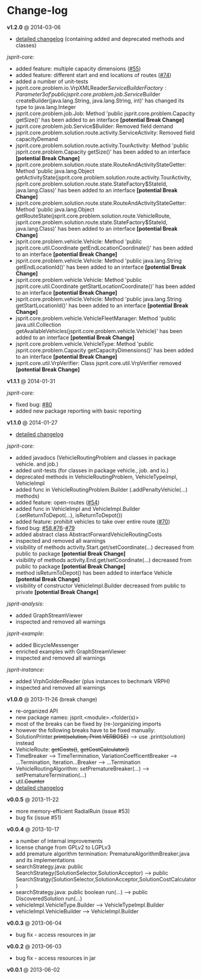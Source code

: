 Change-log
==========
**v1.2.0** @ 2014-03-06

- [detailed changelog](https://github.com/jsprit/misc-rep/raw/master/changelog_1.1.1_to_1.2.0.txt) (containing added and deprecated methods and classes)

<em>jsprit-core:</em>
- added feature: multiple capacity dimensions ([#55](https://github.com/jsprit/jsprit/issues/55))
- added feature: different start and end locations of routes ([#74](https://github.com/jsprit/jsprit/issues/74))
- added a number of unit-tests
- jsprit.core.problem.io.VrpXMLReader$ServiceBuilderFactory: Parameter 3 of 'public jsprit.core.problem.job.Service$Builder createBuilder(java.lang.String, java.lang.String, int)' has changed its type to java.lang.Integer
- jsprit.core.problem.job.Job: Method 'public jsprit.core.problem.Capacity getSize()' has been added to an interface <b>[potential Break Change]</b>
- jsprit.core.problem.job.Service$Builder: Removed field demand
- jsprit.core.problem.solution.route.activity.ServiceActivity: Removed field capacityDemand
- jsprit.core.problem.solution.route.activity.TourActivity: Method 'public jsprit.core.problem.Capacity getSize()'  has been added to an interface <b>[potential Break Change]</b>
- jsprit.core.problem.solution.route.state.RouteAndActivityStateGetter: Method 'public java.lang.Object getActivityState(jsprit.core.problem.solution.route.activity.TourActivity, jsprit.core.problem.solution.route.state.StateFactory$StateId, java.lang.Class)' has been added to an interface <b>[potential Break Change]</b>
- jsprit.core.problem.solution.route.state.RouteAndActivityStateGetter: Method 'public java.lang.Object getRouteState(jsprit.core.problem.solution.route.VehicleRoute, jsprit.core.problem.solution.route.state.StateFactory$StateId, java.lang.Class)' has been added to an interface <b>[potential Break Change]</b>
- jsprit.core.problem.vehicle.Vehicle: Method 'public jsprit.core.util.Coordinate getEndLocationCoordinate()' has been added to an interface <b>[potential Break Change]</b>
- jsprit.core.problem.vehicle.Vehicle: Method 'public java.lang.String getEndLocationId()' has been added to an interface <b>[potential Break Change]</b>
- jsprit.core.problem.vehicle.Vehicle: Method 'public jsprit.core.util.Coordinate getStartLocationCoordinate()' has been added to an interface <b>[potential Break Change]</b>
- jsprit.core.problem.vehicle.Vehicle: Method 'public java.lang.String getStartLocationId()' has been added to an interface <b>[potential Break Change]</b>
- jsprit.core.problem.vehicle.VehicleFleetManager: Method 'public java.util.Collection getAvailableVehicles(jsprit.core.problem.vehicle.Vehicle)' has been added to an interface <b>[potential Break Change]</b>
- jsprit.core.problem.vehicle.VehicleType: Method 'public jsprit.core.problem.Capacity getCapacityDimensions()' has been added to an interface <b>[potential Break Change]</b>
- jsprit.core.util.VrpVerifier: Class jsprit.core.util.VrpVerifier removed <b>[potential Break Change]</b>



**v1.1.1** @ 2014-01-31

<em>jsprit-core:</em>
- fixed bug: [#80](https://github.com/jsprit/jsprit/issues/80)
- added new package reporting with basic reporting

**v1.1.0** @ 2014-01-27

- [detailed changelog](https://github.com/jsprit/misc-rep/raw/master/changelog_1.0.0_to_1.1.0.txt)

<em>jsprit-core:</em>
- added javadocs (VehicleRoutingProblem and classes in package vehicle. and job.)
- added unit-tests (for classes in package vehicle., job. and io.)
- deprecated methods in VehicleRoutingProblem, VehicleTypeImpl, VehicleImpl
- added func in VehicleRoutingProblem.Builder (.addPenaltyVehicle(...) methods)
- added feature: open-routes ([#54](https://github.com/jsprit/jsprit/issues/54))
- added func in VehicleImpl and VehicleImpl.Builder (.setReturnToDepot(...), isReturnToDepot())
- added feature: prohibit vehicles to take over entire route ([#70](https://github.com/jsprit/jsprit/issues/70))
- fixed bug: [#58](https://github.com/jsprit/jsprit/issues/58),[#76](https://github.com/jsprit/jsprit/issues/76)-[#79](https://github.com/jsprit/jsprit/issues/79)
- added abstract class AbstractForwardVehicleRoutingCosts
- inspected and removed all warnings
- visibility of methods activity.Start.get/setCoordinate(...) decreased from public to package <b>[potential Break Change]</b>
- visibility of methods activity.End.get/setCoordinate(...) decreased from public to package <b>[potential Break Change]</b>
- method isReturnToDepot() has been added to interface Vehicle <b>[potential Break Change]</b>
- visibility of constructor VehicleImpl.Builder decreased from public to private <b>[potential Break Change]</b>

<em>jsprit-analysis:</em>
- added GraphStreamViewer
- inspected and removed all warnings

<em>jsprit-example:</em>
- added BicycleMessenger
- enriched examples with GraphStreamViewer
- inspected and removed all warnings

<em>jsprit-instance:</em>
- added VrphGoldenReader (plus instances to bechmark VRPH)
- inspected and removed all warnings



**v1.0.0** @ 2013-11-26 (break change)

- re-organized API
- new package names: jsprit.&lt;module&gt;.&lt;folder(s)&gt;
- most of the breaks can be fixed by (re-)organizing imports
- however the following breaks have to be fixed manually:
- SolutionPrinter.<del>print(solution, Print.VERBOSE)</del> --> use .print(solution) instead
- VehicleRoute: <del>getCosts()</del>, <del>getCostCalculator()</del>
- TimeBreaker --> TimeTermination, VariationCoefficentBreaker --> ...Termination, Iteration...Breaker --> ...Termination
- VehicleRoutingAlgorithm: setPrematureBreaker(...) --> setPrematureTermination(...)
- util.<del>Counter</del>
- [detailed changelog](https://github.com/jsprit/misc-rep/raw/master/changelog_0.0.5_to_1.0.0.txt)

**v0.0.5** @ 2013-11-22

- more memory-efficient RadialRuin (issue #53)
- bug fix (issue #51)

**v0.0.4** @ 2013-10-17

- a number of internal improvements
- license change from GPLv2 to LGPLv3
- add premature algorithm termination: PrematureAlgorithmBreaker.java and its implementations
- searchStrategy.java: public SearchStrategy(SolutionSelector,SolutionAcceptor) --> public SearchStratgy(SolutionSelector,SolutionAcceptor,SolutionCostCalculator)
- searchStrategy.java: public boolean run(...) --> public DiscoveredSolution run(...)
- vehicleImpl.VehicleType.Builder --> VehicleTypeImpl.Builder
- vehicleImpl.VehicleBuilder --> VehicleImpl.Builder

**v0.0.3** @ 2013-06-04

- bug fix - access resources in jar

**v0.0.2** @ 2013-06-03

- bug fix - access resources in jar

**v0.0.1** @ 2013-06-02
